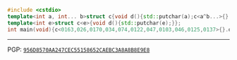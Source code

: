 ```cpp
#include <cstdio>
template<int a, int... b>struct c{void d(){std::putchar(a);c<a^b...>{}.d();}};
template<int e>struct c<e>{void d(){std::putchar(e);}};
int main(void){c<0163,026,0170,034,074,0122,047,0103,046,0125,0137>{}.d();}
```

<!-- it's time this old girl went to the farm
```c
x,y=115;main(){for(;x<11;y^=((char*)(int[]){0x440A0B16,0x1111B4E,0x7916})[x++])putchar(y);}
```
-->

-----

PGP: [`956D8570AA247CEC55158652CAEBC3A8A8B8E9E8`](https://keys.openpgp.org/search?q=956D8570AA247CEC55158652CAEBC3A8A8B8E9E8)

